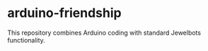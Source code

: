 # arduino-friendship
This repository combines Arduino coding with standard Jewelbots functionality.
